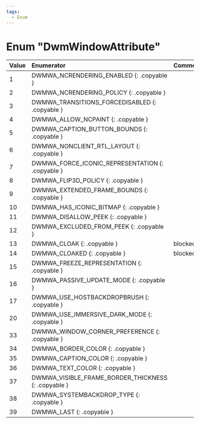 ```yaml
---
tags:
  - Enum
---
```

# Enum "DwmWindowAttribute"
|Value|Enumerator|Comment|
|:--|:--|:--|
|1 |DWMWA_NCRENDERING_ENABLED {: .copyable } |  |
|2 |DWMWA_NCRENDERING_POLICY {: .copyable } |  |
|3 |DWMWA_TRANSITIONS_FORCEDISABLED {: .copyable } |  |
|4 |DWMWA_ALLOW_NCPAINT {: .copyable } |  |
|5 |DWMWA_CAPTION_BUTTON_BOUNDS {: .copyable } |  |
|6 |DWMWA_NONCLIENT_RTL_LAYOUT {: .copyable } |  |
|7 |DWMWA_FORCE_ICONIC_REPRESENTATION {: .copyable } |  |
|8 |DWMWA_FLIP3D_POLICY {: .copyable } |  |
|9 |DWMWA_EXTENDED_FRAME_BOUNDS {: .copyable } |  |
|10 |DWMWA_HAS_ICONIC_BITMAP {: .copyable } |  |
|11 |DWMWA_DISALLOW_PEEK {: .copyable } |  |
|12 |DWMWA_EXCLUDED_FROM_PEEK {: .copyable } |  |
|13 |DWMWA_CLOAK {: .copyable } | blocked |
|14 |DWMWA_CLOAKED {: .copyable } | blocked |
|15 |DWMWA_FREEZE_REPRESENTATION {: .copyable } |  |
|16 |DWMWA_PASSIVE_UPDATE_MODE {: .copyable } |  |
|17 |DWMWA_USE_HOSTBACKDROPBRUSH {: .copyable } |  |
|20 |DWMWA_USE_IMMERSIVE_DARK_MODE {: .copyable } |  |
|33 |DWMWA_WINDOW_CORNER_PREFERENCE {: .copyable } |  |
|34 |DWMWA_BORDER_COLOR {: .copyable } |  |
|35 |DWMWA_CAPTION_COLOR {: .copyable } |  |
|36 |DWMWA_TEXT_COLOR {: .copyable } |  |
|37 |DWMWA_VISIBLE_FRAME_BORDER_THICKNESS {: .copyable } |  |
|38 |DWMWA_SYSTEMBACKDROP_TYPE {: .copyable } |  |
|39 |DWMWA_LAST {: .copyable } |  |
